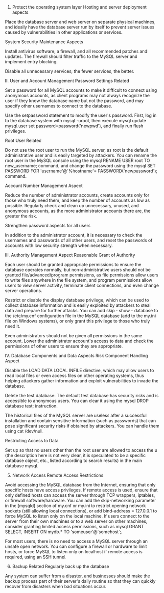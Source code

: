 1. Protect the operating system layer
Hosting and server deployment aspects

Place the database server and web server on separate physical machines, and ideally have the database server run by itself to prevent server issues caused by vulnerabilities in other applications or services.

System Security Maintenance Aspects

Install antivirus software, a firewall, and all recommended patches and updates. The firewall should filter traffic to the MySQL server and implement entry blocking.

Disable all unnecessary services; the fewer services, the better.

II. User and Account Management
Password Settings Related

Set a password for all MySQL accounts to make it difficult to connect using anonymous accounts, as client programs may not always recognize the user if they know the database name but not the password, and may specify other usernames to connect to the database.

Use the setpassword statement to modify the user's password. First, log in to the database system with mysql -uroot, then execute mysql update mysql.user  set password=password('newpwd'), and finally run flush privileges.

Root User Related

Do not use the root user to run the MySQL server, as root is the default administrative user and is easily targeted by attackers. You can rename the root user in the MySQL console using the mysql RENAME USER root TO new_username; command, and change the password using the mysql SET PASSWORD FOR 'username'@'%hostname'= PASSWORD('newpassword'); command.

Account Number Management Aspect

Reduce the number of administrator accounts, create accounts only for those who truly need them, and keep the number of accounts as low as possible. Regularly check and clean up unnecessary, unused, and anonymous accounts, as the more administrator accounts there are, the greater the risk.

Strengthen password aspects for all users

In addition to the administrator account, it is necessary to check the usernames and passwords of all other users, and reset the passwords of accounts with low security strength when necessary.

III. Authority Management Aspect
Reasonable Grant of Authority

Each user should be granted appropriate permissions to ensure the database operates normally, but non-administrative users should not be granted file/advanced/program permissions, as file permissions allow users to write files anywhere in the file system, and program permissions allow users to view server activity, terminate client connections, and even change server operations.

Restrict or disable the display database privilege, which can be used to collect database information and is easily exploited by attackers to steal data and prepare for further attacks. You can add skip - show - database to the /etc/my.cnf configuration file in the MySQL database (add to the my.ini file on Windows systems), or only grant this privilege to those who truly need it.

Even administrators should not be given all permissions in the same account. Lower the administrator account's access to data and check the permissions of other users to ensure they are appropriate.

IV. Database Components and Data Aspects
Risk Component Handling Aspect

Disable the LOAD DATA LOCAL INFILE directive, which may allow users to read local files or even access files on other operating systems, thus helping attackers gather information and exploit vulnerabilities to invade the database.

Delete the test database. The default test database has security risks and is accessible to anonymous users. You can clear it using the mysql DROP database test; instruction.

The historical files of the MySQL server are useless after a successful installation and contain sensitive information (such as passwords) that can pose significant security risks if obtained by attackers. You can handle them using cat /dev/null.

Restricting Access to Data

Set up so that no users other than the root user are allowed to access the u (the description here is not very clear, it is speculated to be a specific database object, etc., listed according to search results) in the main database mysql.

5. Network Access
Remote Access Restrictions

Avoid accessing the MySQL database from the Internet, ensuring that only specific hosts have access privileges. If remote access is used, ensure that only defined hosts can access the server through TCP wrappers, iptables, or firewall software/hardware. You can add the skip-networking parameter in the [mysqld] section of my.cnf or my.ini to restrict opening network sockets (still allowing local connections), or add bind-address = 127.0.0.1 to force MySQL to listen only on the local machine. If users connect to the server from their own machines or to a web server on other machines, consider granting limited access permissions, such as mysql GRANT SELECT, INSERT ON mydb.* TO 'someuser'@'somehost';.

For most users, there is no need to access a MySQL server through an unsafe open network. You can configure a firewall or hardware to limit hosts, or force MySQL to listen only on localhost if remote access is required, using an SSH tunnel.

6. Backup Related
Regularly back up the database

Any system can suffer from a disaster, and businesses should make the backup process part of their server's daily routine so that they can quickly recover from disasters when bad situations occur.
